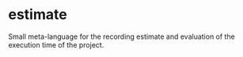 # estimate
Small meta-language for the recording estimate and evaluation of the execution time of the project.
